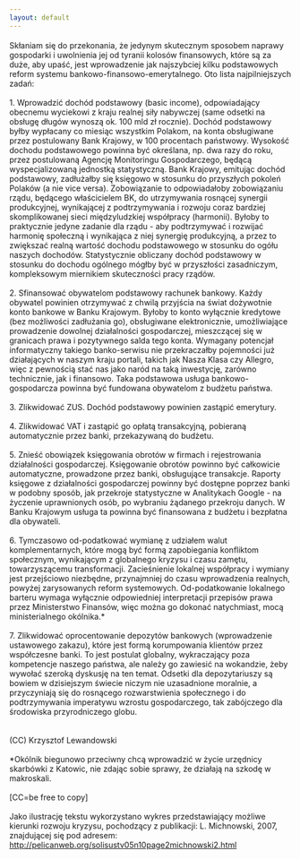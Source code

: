 ```yaml
---
layout: default
---
```


<!--15--><p style="margin: 0px 0px 18px; font-size: 18px; font-family: Helvetica;">
Skłaniam się do przekonania, że jedynym skutecznym sposobem naprawy gospodarki i uwolnienia jej od tyranii kolosów finansowych, które są za duże, aby upaść, jest wprowadzenie jak najszybciej kilku podstawowych reform systemu bankowo-finansowo-emerytalnego. Oto lista najpilniejszych zadań:<br><br>1. Wprowadzić dochód podstawowy (basic income), odpowiadający obecnemu wyciekowi z kraju realnej siły nabywczej (same odsetki na obsługę długów wynoszą ok. 100 mld zł rocznie). Dochód podstawowy byłby wypłacany co miesiąc wszystkim Polakom, na konta obsługiwane przez postulowany Bank Krajowy, w 100 procentach państwowy. Wysokość dochodu podstawowego powinna być określana, np. dwa razy do roku, przez postulowaną Agencję Monitoringu Gospodarczego, będącą wyspecjalizowaną jednostką statystyczną. Bank Krajowy, emitując dochód podstawowy, zadłużałby się księgowo w stosunku do przyszłych pokoleń Polaków (a nie vice versa). Zobowiązanie to odpowiadałoby zobowiązaniu rządu, będącego właścicielem BK, do utrzymywania rosnącej synergii produkcyjnej, wynikającej z podtrzymywania i rozwoju coraz bardziej skomplikowanej sieci międzyludzkiej współpracy (harmonii). Byłoby to praktycznie jedyne zadanie dla rządu - aby podtrzymywać i rozwijać harmonię społeczną i wynikająca z niej synergię produkcyjną, a przez to zwiększać realną wartość dochodu podstawowego w stosunku do ogółu naszych dochodów. Statystycznie obliczany dochód podstawowy w stosunku do dochodu ogólnego mógłby być w przyszłości zasadniczym, kompleksowym miernikiem skuteczności pracy rządów.<br><br>2. Sfinansować obywatelom podstawowy rachunek bankowy. Każdy obywatel powinien otrzymywać z chwilą przyjścia na świat dożywotnie konto bankowe w Banku Krajowym. Byłoby to konto wyłącznie kredytowe (bez możliwości zadłużania go), obsługiwane elektronicznie, umożliwiające prowadzenie dowolnej działalności gospodarczej, mieszczącej się w granicach prawa i pozytywnego salda tego konta. Wymagany potencjał informatyczny takiego banko-serwisu nie przekraczałby pojemności już działających w naszym kraju portali, takich jak Nasza Klasa czy Allegro, więc z pewnością stać nas jako naród na taką inwestycję, zarówno technicznie, jak i finansowo. Taka podstawowa usługa bankowo-gospodarcza powinna być fundowana obywatelom z budżetu państwa.<br><br>3. Zlikwidować ZUS. Dochód podstawowy powinien zastąpić emerytury.<br><br>4. Zlikwidować VAT i zastąpić go opłatą transakcyjną, pobieraną automatycznie przez banki, przekazywaną do budżetu.<br><br>5. Znieść obowiązek księgowania obrotów w firmach i rejestrowania działalności gospodarczej. Księgowanie obrotów powinno być całkowicie automatyczne, prowadzone przez banki, obsługujące transakcje. Raporty księgowe z działalności gospodarczej powinny być dostępne poprzez banki w podobny sposób, jak przekroje statystyczne w Analitykach Google - na życzenie uprawnionych osób, po wybraniu żądanego przekroju danych. W Banku Krajowym usługa ta powinna być finansowana z budżetu i bezpłatna dla obywateli.<br><br>6. Tymczasowo od-podatkować wymianę z udziałem walut komplementarnych, które mogą być formą zapobiegania konfliktom społecznym, wynikającym z globalnego kryzysu i czasu zamętu, towarzyszącemu transformacji. Zacieśnienie lokalnej współpracy i wymiany jest przejściowo niezbędne, przynajmniej do czasu wprowadzenia realnych, powyżej zarysowanych reform systemowych. Od-podatkowanie lokalnego barteru wymaga wyłącznie odpowiedniej interpretacji przepisów prawa przez Ministerstwo Finansów, więc można go dokonać natychmiast, mocą ministerialnego okólnika.* <br><br>7. Zlikwidować oprocentowanie depozytów bankowych (wprowadzenie ustawowego zakazu), które jest formą korumpowania klientów przez współczesne banki. To jest postulat globalny, wykraczający poza kompetencje naszego państwa, ale należy go zawiesić na wokandzie, żeby wywołać szeroką dyskusję na ten temat. Odsetki dla depozytariuszy są bowiem w dzisiejszym świecie niczym nie uzasadnione moralnie, a przyczyniają się do rosnącego rozwarstwienia społecznego i do podtrzymywania imperatywu wzrostu gospodarczego, tak zabójczego dla środowiska przyrodniczego globu. <br><br><br>(CC) Krzysztof Lewandowski<br><br>*Okólnik biegunowo przeciwny chcą wprowadzić w życie urzędnicy skarbówki z Katowic, nie zdając sobie sprawy, że działają na szkodę w makroskali.<br><br>[CC=be free to copy]<br><br>Jako ilustrację tekstu wykorzystano wykres przedstawiający możliwe kierunki rozwoju kryzysu, pochodzący z publikacji: L. Michnowski, 2007, znajdującej się pod adresem: http://pelicanweb.org/solisustv05n10page2michnowski2.html</p>